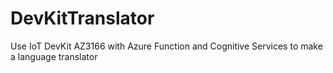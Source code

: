 # DevKitTranslator
Use IoT DevKit AZ3166 with Azure Function and Cognitive Services to make a language translator
